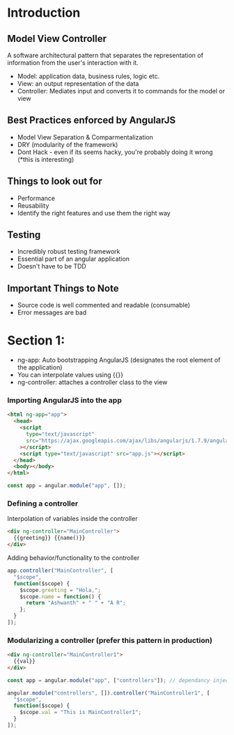 # Introduction

## Model View Controller

A software architectural pattern that separates the representation of information from the user's interaction with it.

- Model: application data, business rules, logic etc.
- View: an output representation of the data
- Controller: Mediates input and converts it to commands for the model or view

## Best Practices enforced by AngularJS

- Model View Separation & Comparmentalization
- DRY (modularity of the framework)
- Dont Hack - even if its seems hacky, you're probably doing it wrong (\*this is interesting)

## Things to look out for

- Performance
- Reusability
- Identify the right features and use them the right way

## Testing

- Incredibly robust testing framework
- Essential part of an angular application
- Doesn't have to be TDD

## Important Things to Note

- Source code is well commented and readable (consumable)
- Error messages are bad

# Section 1:

- ng-app: Auto bootstrapping AngularJS (designates the root element of the application)
- You can interpolate values using {{}}
- ng-controller: attaches a controller class to the view

### Importing AngularJS into the app

```html
<html ng-app="app">
  <head>
    <script
      type="text/javascript"
      src="https://ajax.googleapis.com/ajax/libs/angularjs/1.7.9/angular.min.js"
    ></script>
    <script type="text/javascript" src="app.js"></script>
  </head>
  <body></body>
</html>
```

```js
const app = angular.module("app", []);
```

### Defining a controller

Interpolation of variables inside the controller

```html
<div ng-controller="MainController">
  {{greeting}} {{name()}}
</div>
```

Adding behavior/functionality to the controller

```js
app.controller("MainController", [
  "$scope",
  function($scope) {
    $scope.greeting = "Hola,";
    $scope.name = function() {
      return "Ashwanth" + " " + "A R";
    };
  }
]);
```

### Modularizing a controller (prefer this pattern in production)

```html
<div ng-controller="MainController1">
  {{val}}
</div>
```

```js
const app = angular.module("app", ["controllers"]); // dependancy injection

angular.module("controllers", []).controller("MainController1", [
  "$scope",
  function($scope) {
    $scope.val = "This is MainController1";
  }
]);
```
